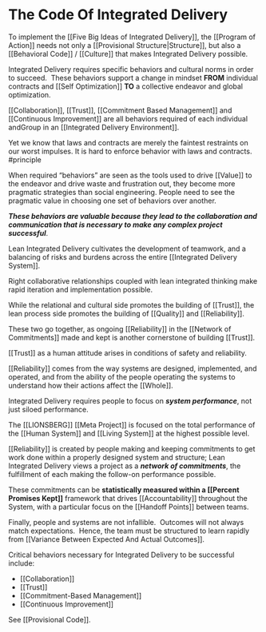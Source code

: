 # The Code Of Integrated Delivery

To implement the [[Five Big Ideas of Integrated Delivery]], the [[Program of Action]] needs not only a [[Provisional Structure|Structure]], but also a [[Behavioral Code]] / [[Culture]] that makes Integrated Delivery possible. 

Integrated Delivery requires specific behaviors and cultural norms in order to succeed.  These behaviors support a change in mindset **FROM** individual contracts and [[Self Optimization]] **TO** a collective endeavor and global optimization.  

[[Collaboration]], [[Trust]], [[Commitment Based Management]] and [[Continuous Improvement]] are all behaviors required of each individual andGroup in an [[Integrated Delivery Environment]].  

Yet we know that laws and contracts are merely the faintest restraints on our worst impulses. It is hard to enforce behavior with laws and contracts. #principle 

When required “behaviors” are seen as the tools used to drive [[Value]] to the endeavor and drive waste and frustration out, they become more pragmatic strategies than social engineering. People need to see the pragmatic value in choosing one set of behaviors over another.

**_These behaviors are valuable because they lead to the collaboration and communication that is necessary to make any complex project successful_**.

Lean Integrated Delivery cultivates the development of teamwork, and a balancing of risks and burdens across the entire [[Integrated Delivery System]]. 

Right collaborative relationships coupled with lean integrated thinking make rapid iteration and implementation possible. 

While the relational and cultural side promotes the building of [[Trust]], the lean process side promotes the building of [[Quality]] and [[Reliability]]. 

These two go together, as ongoing [[Reliability]] in the [[Network of Commitments]] made and kept is another cornerstone of building [[Trust]]. 

[[Trust]] as a human attitude arises in conditions of safety and reliability. 

[[Reliability]] comes from the way systems are designed, implemented, and operated, and from the ability of the people operating the systems to understand how their actions affect the [[Whole]]. 

Integrated Delivery requires people to focus on **_system performance_**, not just siloed performance.  

The [[LIONSBERG]] [[Meta Project]] is focused on the total performance of the [[Human System]] and [[Living System]] at the highest possible level. 

[[Reliability]] is created by people making and keeping commitments to get work done within a properly designed system and structure; Lean Integrated Delivery views a project as a **_network of commitments_**, the fulfillment of each making the follow-on performance possible.

These commitments can be **statistically measured within a [[Percent Promises Kept]]** framework that drives [[Accountability]] throughout the System, with a particular focus on the [[Handoff Points]] between teams.

Finally, people and systems are not infallible.  Outcomes will not always match expectations.  Hence, the team must be structured to learn rapidly from [[Variance Between Expected And Actual Outcomes]]. 

Critical behaviors necessary for Integrated Delivery to be successful include:

-   [[Collaboration]]
-   [[Trust]]
-   [[Commitment-Based Management]]
-   [[Continuous Improvement]]

See [[Provisional Code]]. 
